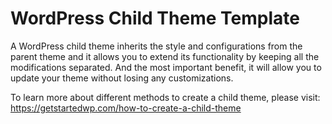 # WordPress Child Theme Template
A WordPress child theme inherits the style and configurations from the parent theme and it allows you to extend its functionality by keeping all the modifications separated. And the most important benefit, it will allow you to update your theme without losing any customizations.

To learn more about different methods to create a child theme, please visit: https://getstartedwp.com/how-to-create-a-child-theme
